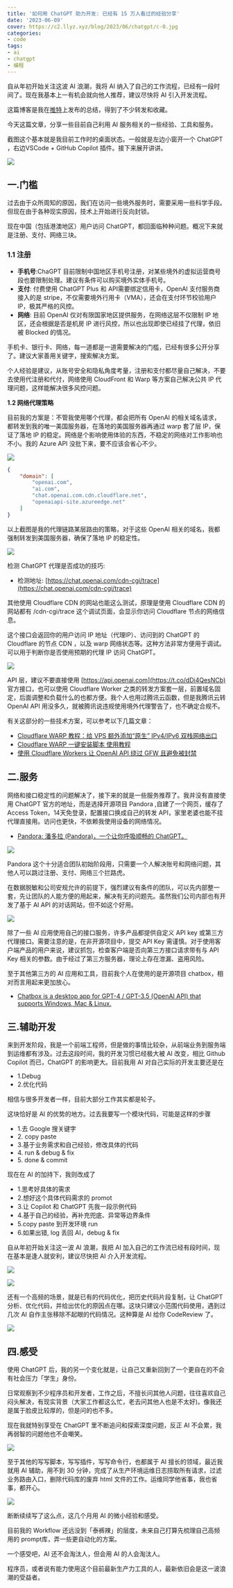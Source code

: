 ```yaml
---
title: '如何用 ChatGPT 助力开发: 已经有 15 万人看过的经验分享'
date: '2023-06-09'
cover: https://c2.llyz.xyz/blog/2023/06/chatgpt/c-0.jpg
categories:
- code
tags:
- ai
- chatgpt
- 编程
---
```


自从年初开始关注这波 AI 浪潮，我将 AI 纳入了自己的工作流程，已经有一段时间了。现在我基本上一有机会就向他人推荐，建议尽快将 AI 引入开发流程。

这篇博客是我在[推特](https://twitter.com/luoleiorg/status/1662145013151858689)上发布的总结，得到了不少转发和收藏。

今天这篇文章，分享一些目前自己利用 AI 服务相关的一些经验、工具和服务。

截图这个基本就是我目前工作时的桌面状态。一般就是左边小窗开一个 ChatGPT ，右边VSCode + GitHub Copilot 插件。接下来展开讲讲。

![](https://c2.llyz.xyz/blog/2023/06/chatgpt/c-1.jpg)

## **一.门槛**

过去由于众所周知的原因，我们在访问一些境外服务时，需要采用一些科学手段。但现在由于各种现实原因，技术上开始进行反向封锁。

现在中国（包括港澳地区）用户访问 ChatGPT，都回面临种种问题。概况下来就是注册、支付、网络三块。

### **1.1 注册**

- **手机号**:ChaGPT 目前限制中国地区手机号注册，对某些境外的虚拟运营商号段也要限制处理。建议有条件可以购买境外实体手机号。
- **支付**: 付费使用 ChatGPT Plus 和 API需要绑定信用卡，OpenAI 支付服务商接入的是 stripe，不仅需要境外行用卡（VMA），还会在支付环节校验用户 IP，极其严格的风控。
- **网络**: 目前 OpenAI 仅对有限国家地区提供服务，在网络这层不仅限制 IP 地区，还会根据是否是机房 IP 进行风控，所以也出现即使已经挂了代理，依旧被 Blocked 的情况。

手机卡、银行卡、网络，每一道都是一道需要解决的门槛，已经有很多公开分享了。建议大家善用关键字，搜索解决方案。

个人经验是建议，从账号安全和隐私角度考量，注册和支付都尽量自己解决，不要去使用代注册和代付，网络使用 CloudFront 和 Warp 等方案自己解决公共 IP 代理问题，这样能解决很多风控问题。

**1.2 网络代理策略**

目前我的方案是：不管我使用哪个代理，都会把所有 OpenAI 的相关域名请求，都转发到我的唯一美国服务器，在落地的美国服务器再通过 warp 套了层 IP，保证了落地 IP 的稳定。网络是个影响使用体验的东西，不稳定的网络对工作影响也不小。我的 Azure API 没批下来，要不应该会省心不少。

![](https://c2.llyz.xyz/blog/2023/06/chatgpt/c-2.jpg)

```json
{
    "domain": [
        "openai.com",
        "ai.com",
        "chat.openai.com.cdn.cloudflare.net",
        "openaiapi-site.azureedge.net"
    ]
}
```

以上截图是我的代理链路某层路由的策略，对于这些 OpenAI 相关的域名，我都强制转发到美国服务器，确保了落地 IP 的稳定性。

![](https://c2.llyz.xyz/blog/2023/06/chatgpt/c-3.jpg)

检测 ChatGPT 代理是否成功的技巧:

- 检测地址: [https://chat.openai.com/cdn-cgi/trace](https://chat.openai.com/cdn-cgi/trace)

其他使用 Cloudflare CDN 的网站也能这么测试，原理是使用 Cloudflare CDN 的网站都有 /cdn-cgi/trace 这个调试页面，会显示你访问 Cloudflare 节点的网络信息。

这个接口会返回你的用户访问 IP 地址（代理IP）、访问到的 ChatGPT 的 Cloudflare 的节点 CDN ，以及 warp 网络状态等。这种方法非常方便用于调试。可以用于判断你是否使用预期的代理 IP 访问 ChatGPT。

![](https://c2.llyz.xyz/blog/2023/06/chatgpt/c-4.jpg)

API 层，建议不要直接使用 [https://api.openai.com](https://t.co/dDi4QesNCb) 官方接口，也可以使用 Cloudflare Worker 之类的转发方案套一层，前置域名固定，后面调整和负载什么的也都方便。我个人也用过腾讯云函数，但是我腾讯云转 OpenAI API 用没多久，就被腾讯说违规使用境外代理警告了，也不确定合规不。

有关这部分的一些技术方案，可以参考以下几篇文章：

- [Cloudflare WARP 教程：给 VPS 额外添加“原生” IPv4/IPv6 双栈网络出口](https://p3terx.com/archives/use-cloudflare-warp-to-add-extra-ipv4-or-ipv6-network-support-to-vps-servers-for-free.html)
- [Cloudflare WARP 一键安装脚本 使用教程](https://p3terx.com/archives/cloudflare-warp-configuration-script.html)
- [使用 Cloudflare Workers 让 OpenAI API 绕过 GFW 且避免被封禁](https://github.com/noobnooc/noobnooc/discussions/9)

## **二.服务**

网络和接口稳定性的问题解决了，接下来的就是一些服务推荐了。我并没有直接使用 ChatGPT 官方的地址，而是选择开源项目 Pandora ,自建了一个网页，缓存了 Access Token，14天免登录，配置接口换成自己的转发 API，家里老婆也能不挂代理直接用。访问也更快，不依赖我使用设备的网络情况。

- [Pandora: 潘多拉 (Pandora)，一个让你呼吸顺畅的 ChatGPT。](https://github.com/pengzhile/pandora "Pandora: 潘多拉 (Pandora)，一个让你呼吸顺畅的 ChatGPT。")

![](https://c2.llyz.xyz/blog/2023/06/chatgpt/c-5.jpg)

Pandora 这个十分适合团队初始阶段用，只需要一个人解决账号和网络问题，其他人可以跳过注册、支付、网络三个拦路虎。

在数据脱敏和公司安规允许的前提下，强烈建议有条件的团队，可以先内部整一套，先让团队的人能方便的用起来，解决有无的问题先。虽然我们公司内部也有开发了基于 AI API 的对话网站，但不如这个好用。

![](https://c2.llyz.xyz/blog/2023/06/chatgpt/c-6.jpg)

除了一些 AI 应用使用自己的接口服务，许多产品都提供自定义 API key 或第三方代理接口。需要注意的是，在非开源项目中，提交 API Key 需谨慎。对于使用客户端产品的用户来说，建议抓包，检查客户端是否向第三方接口请求带有与 API Key 相关的参数。由于经过了第三方服务器，理论上存在泄漏、盗用风险。

至于其他第三方的 AI 应用和工具，目前我个人在使用的是开源项目 chatbox，相对而言用起来更加放心。

- [Chatbox is a desktop app for GPT-4 / GPT-3.5 (OpenAI API) that supports Windows, Mac & Linux.](https://github.com/Bin-Huang/chatbox)

## **三.辅助开发**

来到开发阶段，我是一个前端工程师，但是做的事情比较杂，从前端业务到服务端到运维都有涉及。过去这段时间，我的开发习惯已经极大被 AI 改变，相比 Github Copilot 而已，ChatGPT 的影响更大。目前我用 AI 对自己实际的开发主要还是在

- 1.Debug
- 2.优化代码

相信与很多开发者一样，目前大部分工作其实都是轮子。

这块恰好是 AI 的优势的地方。过去我要写一个模块代码，可能是这样的步骤

- 1.去 Google 搜关键字
- 2\. copy paste
- 3.基于业务需求和自己经验，修改具体的代码
- 4\. run & debug & fix
- 5\. done & commit

现在在 AI 的加持下，我则改成了

- 1.思考好具体的需求
- 2.想好这个具体代码需求的 promot
- 3.让 Copilot 和 ChatGPT 先我一段示例代码
- 4.基于自己的经验，再补充兜底、异常等边界条件
- 5.copy paste 到开发环境 run
- 6.如果出错, log 丢回 AI，debug & fix

自从年初开始关注这一波 AI 浪潮，我把 AI 加入自己的工作流已经有段时间，现在基本是逢人就安利，建议尽快把 AI 介入开发流程。

![](https://c2.llyz.xyz/blog/2023/06/chatgpt/c-12.jpg)

![](https://c2.llyz.xyz/blog/2023/06/chatgpt/c-7.jpg)

还有一个高频的场景，就是已有的代码优化，把历史代码片段复制，让 ChatGPT 分析、优化代码，并给出优化的原因点在哪。这块只建议小范围代码使用，遇到过几次 AI 自作主张移除不起眼的代码情况。这种算是 AI 给你 CodeReview 了。

![](https://c2.llyz.xyz/blog/2023/06/chatgpt/c-8.jpg)

## 四.感受

使用 ChatGPT 后，我的另一个变化就是，让自己又重新回到了一个更自在的不会有社会压力「学生」身份。

日常观察到不少程序员和开发者，工作之后，不擅长问其他人问题，往往喜欢自己闷头解决，有现实背景（大家工作都这么忙，老去问其他人也是不太好)。像我还是属于脸皮比较厚的，但是问的也不多。

现在我就特别享受在 ChatGPT 里不断追问和探索深度问题，反正 AI 不会累，我再弱智的问题他也不会嘲笑。

![](https://c2.llyz.xyz/blog/2023/06/chatgpt/c-10.jpg)

至于其他的写写脚本，写写插件，写写命令行，也都属于 AI 擅长的领域，最近我就用 AI 辅助，用不到 30 分钟，完成了从生产环境运维日志捞取所有请求，过滤业务路由入口，删除代码库的废弃 html 文件的工作。运维同学他省事，我也省事，都开心。

![](https://c2.llyz.xyz/blog/2023/06/chatgpt/c-9.jpg)

断断续续写了这么点，这几个月用 AI 的微小经验和感受。

目前我的 Workflow 还远没到「泰裤辣」的层度，未来自己打算先梳理自己高频用的 prompt库，弄一些更自动化的方案。

一个感受吧，AI 还不会淘汰人，但会用 AI 的人会淘汰人。

程序员，或者说有能力使用这个目前最新生产力工具的人，最新依旧会是这一波浪潮的受益者。
